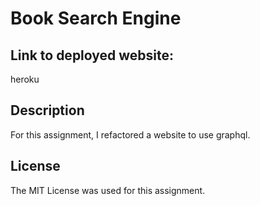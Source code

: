 # Book Search Engine

## Link to deployed website:

heroku

## Description

For this assignment, I refactored a website to use graphql. 

## License

The MIT License was used for this assignment.